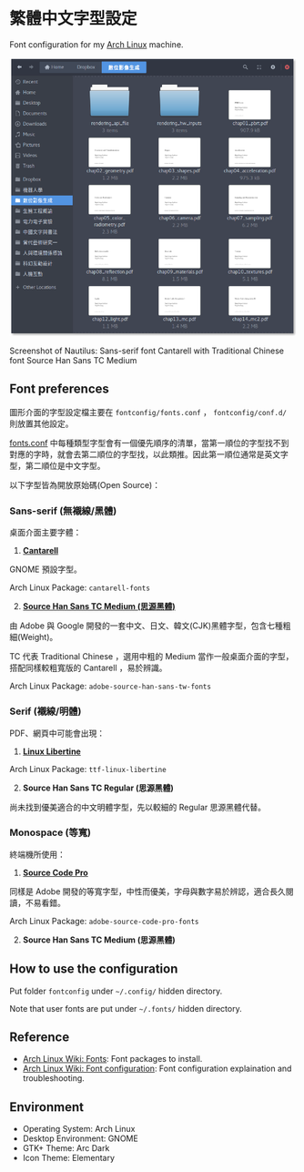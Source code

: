 # 繁體中文字型設定

Font configuration for my [Arch Linux](https://www.archlinux.org/) machine.

![Nautilus Screenshot](screenshot.png)

Screenshot of Nautilus: Sans-serif font Cantarell with Traditional Chinese font Source Han Sans TC Medium

## Font preferences

圖形介面的字型設定檔主要在 `fontconfig/fonts.conf` ， `fontconfig/conf.d/` 則放置其他設定。

[fonts.conf](fontconfig/fonts.conf) 中每種類型字型會有一個優先順序的清單，當第一順位的字型找不到對應的字時，就會去第二順位的字型找，以此類推。因此第一順位通常是英文字型，第二順位是中文字型。

以下字型皆為開放原始碼(Open Source)：

### Sans-serif (無襯線/黑體)

桌面介面主要字體：

1. **[Cantarell](https://github.com/GNOME/cantarell-fonts)**

  GNOME 預設字型。 

  Arch Linux Package: `cantarell-fonts`

2. **[Source Han Sans TC Medium (思源黑體)](https://github.com/adobe-fonts/source-han-sans)**

  由 Adobe 與 Google 開發的一套中文、日文、韓文(CJK)黑體字型，包含七種粗細(Weight)。
  
  TC 代表 Traditional Chinese ，選用中粗的 Medium 當作一般桌面介面的字型，搭配同樣較粗寬版的 Cantarell ，易於辨識。

  Arch Linux Package: `adobe-source-han-sans-tw-fonts`

### Serif (襯線/明體)

PDF、網頁中可能會出現：

1. **[Linux Libertine](http://www.linuxlibertine.org/)**

  Arch Linux Package: `ttf-linux-libertine`

2. **Source Han Sans TC Regular (思源黑體)**

  尚未找到優美適合的中文明體字型，先以較細的 Regular 思源黑體代替。

### Monospace (等寬)

終端機所使用：

1. **[Source Code Pro](https://github.com/adobe-fonts/source-code-pro)**

  同樣是 Adobe 開發的等寬字型，中性而優美，字母與數字易於辨認，適合長久閱讀，不易看錯。

  Arch Linux Package: `adobe-source-code-pro-fonts`

2. **Source Han Sans TC Medium (思源黑體)**

## How to use the configuration

Put folder `fontconfig` under `~/.config/` hidden directory.

Note that user fonts are put under `~/.fonts/` hidden directory.

## Reference

- [Arch Linux Wiki: Fonts](https://wiki.archlinux.org/index.php/fonts): Font packages to install.
- [Arch Linux Wiki: Font configuration](https://wiki.archlinux.org/index.php/Font_configuration): Font configuration explaination and troubleshooting.

## Environment

- Operating System: Arch Linux
- Desktop Environment: GNOME
- GTK+ Theme: Arc Dark
- Icon Theme: Elementary 
